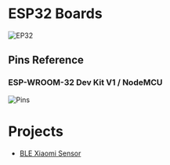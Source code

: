 # ESP32 Boards

![EP32](https://i.imgur.com/mS21bFu.jpg?1)

## Pins Reference

### ESP-WROOM-32 Dev Kit V1 / NodeMCU

![Pins](https://i.imgur.com/bCuaOxa.png?1)

# Projects

* [BLE Xiaomi Sensor](./BLE_Xiaomi_Sensor/README.md)
